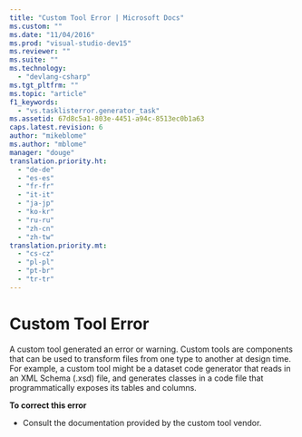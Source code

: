 ```yaml
---
title: "Custom Tool Error | Microsoft Docs"
ms.custom: ""
ms.date: "11/04/2016"
ms.prod: "visual-studio-dev15"
ms.reviewer: ""
ms.suite: ""
ms.technology: 
  - "devlang-csharp"
ms.tgt_pltfrm: ""
ms.topic: "article"
f1_keywords: 
  - "vs.tasklisterror.generator_task"
ms.assetid: 67d8c5a1-803e-4451-a94c-8513ec0b1a63
caps.latest.revision: 6
author: "mikeblome"
ms.author: "mblome"
manager: "douge"
translation.priority.ht: 
  - "de-de"
  - "es-es"
  - "fr-fr"
  - "it-it"
  - "ja-jp"
  - "ko-kr"
  - "ru-ru"
  - "zh-cn"
  - "zh-tw"
translation.priority.mt: 
  - "cs-cz"
  - "pl-pl"
  - "pt-br"
  - "tr-tr"
---
```

# Custom Tool Error
A custom tool generated an error or warning. Custom tools are components that can be used to transform files from one type to another at design time. For example, a custom tool might be a dataset code generator that reads in an XML Schema (.xsd) file, and generates classes in a code file that programmatically exposes its tables and columns.  
  
 **To correct this error**  
  
-   Consult the documentation provided by the custom tool vendor.